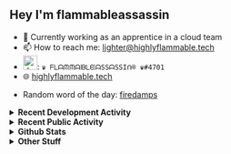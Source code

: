 ## Hey I'm flammableassassin

- 🔭 Currently working as an apprentice in a cloud team  
- 📫 How to reach me: [lighter@highlyflammable.tech](mailto:lighter@highlyflammable.tech?subject=Hello)
- <img src="https://discord.com/assets/2c21aeda16de354ba5334551a883b481.png" alt="drawing" width="25"/>: `♛ ᖴᒪᗩᙏᙏᗩᙖᒪᙓᗩSSᗩSSIᑎ® ♛#4701`
- 🌐 [highlyflammable.tech](https://highlyflammable.tech)

<!--START_SECTION:randomWord-->
- Random word of the day: [firedamps](https://www.wordnik.com/words/firedamps)
<!--END_SECTION:randomWord-->

<details>
  <summary><b>Recent Development Activity</b></summary>
  
  <!--START_SECTION:waka-->

```text
JavaScript   13 hrs 17 mins  █████████████░░░░░░░░░░░░   51.74 %
Docker       6 hrs 59 mins   ██████▓░░░░░░░░░░░░░░░░░░   27.25 %
JSON         2 hrs 37 mins   ██▓░░░░░░░░░░░░░░░░░░░░░░   10.25 %
YAML         1 hr 34 mins    █▓░░░░░░░░░░░░░░░░░░░░░░░   06.16 %
TypeScript   46 mins         ▓░░░░░░░░░░░░░░░░░░░░░░░░   03.01 %
Other        22 mins         ▒░░░░░░░░░░░░░░░░░░░░░░░░   01.46 %
```

<!--END_SECTION:waka-->

</details>

<details>
  <summary><b>Recent Public Activity</b></summary>
    <br>

  <!--START_SECTION:activity-->
1. ❗️ Closed issue [#60](https://github.com/flamableassassin/status/issues/60) in [flamableassassin/status](https://github.com/flamableassassin/status)
2. 🗣 Commented on [#60](https://github.com/flamableassassin/status/issues/60) in [flamableassassin/status](https://github.com/flamableassassin/status)
3. ❗️ Closed issue [#59](https://github.com/flamableassassin/status/issues/59) in [flamableassassin/status](https://github.com/flamableassassin/status)
4. 🗣 Commented on [#59](https://github.com/flamableassassin/status/issues/59) in [flamableassassin/status](https://github.com/flamableassassin/status)
5. ❗️ Opened issue [#60](https://github.com/flamableassassin/status/issues/60) in [flamableassassin/status](https://github.com/flamableassassin/status)
  <!--END_SECTION:activity-->

</details>

<details>
  <summary><b>Github Stats</b></summary>
    <br>
    <p align="center">
      <img width="48%" src="https://github-readme-stats.vercel.app/api?username=flamableassassin&count_private=true&show_icons=true&theme=radical"/>
      <img width="48%" src="https://github-readme-streak-stats.herokuapp.com?user=flamableassassin&theme=neon-dark"/>
    </p>
  
</details>

<details>
  <summary><b>Other Stuff</b></summary>
  <br>
<a href="https://www.abuseipdb.com/user/67633" title="AbuseIPDB" alt="AbuseIPDB Contributor Badge">
	<img src="https://www.abuseipdb.com/contributor/67633.svg" style="width: 180px;">
</a>
  
</details>
